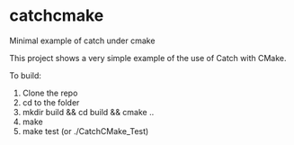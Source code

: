 # catchcmake
Minimal example of catch under cmake

This project shows a very simple example of the use of Catch with CMake.

To build:

1. Clone the repo
2. cd to the folder
3. mkdir build && cd build && cmake ..
4. make
5. make test (or ./CatchCMake\_Test)

